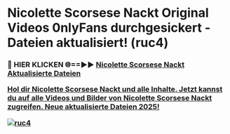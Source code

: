 # Nicolette Scorsese Nackt Original Videos 0nlyFans durchgesickert - Dateien aktualisiert! (ruc4)

<h3>🔴 HIER KLICKEN 🌐==►► <a href="https://tinyurl.com/h6vf6nb8" rel="nofollow">Nicolette Scorsese Nackt Aktualisierte Dateien

Hol dir Nicolette Scorsese Nackt und alle Inhalte. Jetzt kannst du auf alle Videos und Bilder von Nicolette Scorsese Nackt zugreifen. Neue aktualisierte Dateien 2025!

[![ruc4](https://i.imgur.com/sD4kR3V.gif)](https://tinyurl.com/h6vf6nb8)
